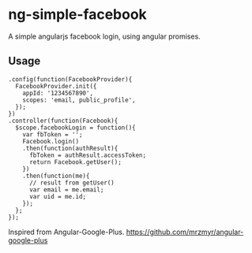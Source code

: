 ng-simple-facebook
==================

A simple angularjs facebook login, using angular promises.

Usage
-----

```
.config(function(FacebookProvider){
  FacebookProvider.init({
    appId: '1234567890',
    scopes: 'email, public_profile',
  });
})
.controller(function(Facebook){
  $scope.facebookLogin = function(){
    var fbToken = '';
    Facebook.login()
    .then(function(authResult){
      fbToken = authResult.accessToken;
      return Facebook.getUser();
    })
    .then(function(me){ 
      // result from getUser()
      var email = me.email;
      var uid = me.id;
    });
  };
});

```


Inspired from Angular-Google-Plus.
https://github.com/mrzmyr/angular-google-plus
